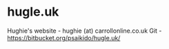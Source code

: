 # hugle.uk

Hughie's website - hughie (at) carrollonline.co.uk
Git - https://bitbucket.org/psaikido/hugle.uk/
